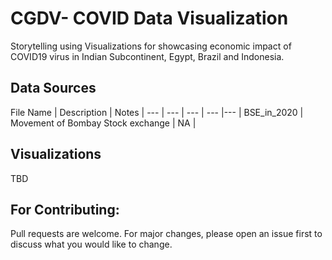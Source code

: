 # CGDV- COVID Data Visualization 

Storytelling using Visualizations for showcasing economic impact of COVID19 virus in Indian Subcontinent, Egypt, Brazil and Indonesia. 

## Data Sources

File Name | Description | Notes | 
--- | --- | --- | --- |--- |
BSE_in_2020 | Movement of Bombay Stock exchange | NA |  

## Visualizations

TBD

## For Contributing: 
Pull requests are welcome. For major changes, please open an issue first to discuss what you would like to change.

